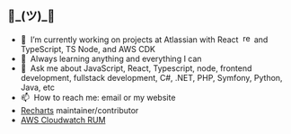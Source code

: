 <!--
**ckifer/ckifer** is a ✨ _special_ ✨ repository because its `README.md` (this file) appears on your GitHub profile.
-->
## 👋\_(ツ)_👋

- 🔭  &nbsp;I’m currently working on projects at Atlassian with React &nbsp;<img src="https://reactjs.org/favicon-32x32.png?v=f4d46f030265b4c48a05c999b8d93791" height="16px" width="16px" alt="react logo" /> and TypeScript, TS Node, and AWS CDK
- 🌱  &nbsp;Always learning anything and everything I can
- 💬  &nbsp;Ask me about JavaScript, React, Typescript, node, frontend development, fullstack development, C#, .NET, PHP, Symfony, Python, Java, etc
- 📫  &nbsp;How to reach me: email or my website
- [Recharts](https://github.com/recharts/recharts) maintainer/contributor
- [AWS Cloudwatch RUM](https://github.com/aws-observability/aws-rum-web)
